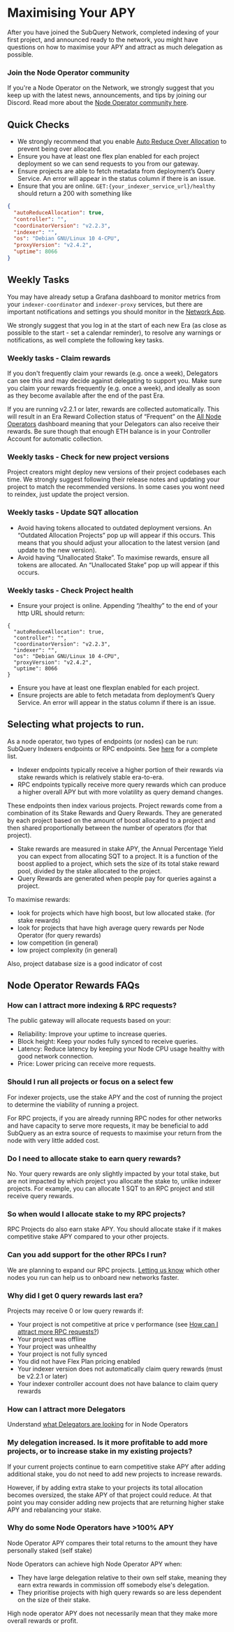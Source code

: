 # Maximising Your APY

After you have joined the SubQuery Network, completed indexing of your first project, and announced ready to the network, you might have questions on how to maximise your APY and attract as much delegation as possible.

### Join the Node Operator community

If you're a Node Operator on the Network, we strongly suggest that you keep up with the latest news, announcements, and tips by joining our Discord. Read more about the [Node Operator community here](../community.md#join-the-node-operator-community).

## Quick Checks

- We strongly recommend that you enable [Auto Reduce Over Allocation](./stake.md#automatically-reduce-over-allocation) to prevent being over allocated.
- Ensure you have at least one flex plan enabled for each project deployment so we can send requests to you from our gateway.
- Ensure projects are able to fetch metadata from deployment’s Query Service. An error will appear in the status column if there is an issue.
- Ensure that you are online. `GET:{your_indexer_service_url}/healthy` should return a 200 with something like

```json
{
  "autoReduceAllocation": true,
  "controller": "",
  "coordinatorVersion": "v2.2.3",
  "indexer": "",
  "os": "Debian GNU/Linux 10 4-CPU",
  "proxyVersion": "v2.4.2",
  "uptime": 8066
}
```

## Weekly Tasks

You may have already setup a Grafana dashboard to monitor metrics from your `indexer-coordinator` and `indexer-proxy` services, but there are important notifications and settings you should monitor in the [Network App](https://app.subquery.network/).

We strongly suggest that you log in at the start of each new Era (as close as possible to the start - set a calendar reminder), to resolve any warnings or notifications, as well complete the following key tasks.

### Weekly tasks - Claim rewards

If you don't frequently claim your rewards (e.g. once a week), Delegators can see this and may decide against delegating to support you. Make sure you claim your rewards frequently (e.g. once a week), and ideally as soon as they become available after the end of the past Era.

If you are running v2.2.1 or later, rewards are collected automatically. This will result in an Era Reward Collection status of “Frequent” on the [All Node Operators](https://app.subquery.network/indexer/all-indexers) dashboard meaning that your Delegators can also receive their rewards. Be sure though that enough ETH balance is in your Controller Account for automatic collection.

### Weekly tasks - Check for new project versions

Project creators might deploy new versions of their project codebases each time. We strongly suggest following their release notes and updating your project to match the recommended versions. In some cases you wont need to reindex, just update the project version.

### Weekly tasks - Update SQT allocation

- Avoid having tokens allocated to outdated deployment versions. An “Outdated Allocation Projects” pop up will appear if this occurs. This means that you should adjust your allocation to the latest version (and update to the new version).
- Avoid having “Unallocated Stake”. To maximise rewards, ensure all tokens are allocated. An “Unallocated Stake” pop up will appear if this occurs. 

### Weekly tasks - Check Project health
- Ensure your project is online. Appending “/healthy” to the end of your http URL should return:
```
{
  "autoReduceAllocation": true,
  "controller": "",
  "coordinatorVersion": "v2.2.3",
  "indexer": "",
  "os": "Debian GNU/Linux 10 4-CPU",
  "proxyVersion": "v2.4.2",
  "uptime": 8066
}
```
- Ensure you have at least one flexplan enabled for each project.
- Ensure projects are able to fetch metadata from deployment’s Query Service. An error will appear in the status column if there is an issue.

## Selecting what projects to run.

As a node operator, two types of endpoints (or nodes) can be run: SubQuery Indexers endpoints or RPC endpoints. See [here](https://app.subquery.network/explorer/home) for a complete list. 

- Indexer endpoints typically receive a higher portion of their rewards via stake rewards which is relatively stable era-to-era. 
- RPC endpoints typically receive more query rewards which can produce a higher overall APY but with more volatility as query demand changes.

These endpoints then index various projects. Project rewards come from a combination of its Stake Rewards and Query Rewards. They are generated by each project based on the amount of boost allocated to a project and then shared proportionally between the number of operators (for that project).

- Stake rewards are measured in stake APY, the Annual Percentage Yield you can expect from allocating SQT to a project. It is a function of the boost applied to a project, which sets the size of its total stake reward pool, divided by the stake allocated to the project. 
- Query Rewards are generated when people pay for queries against a project. 

To maximise rewards:
- look for projects which have high boost, but low allocated stake. (for stake rewards)
- look for projects that have high average query rewards per Node Operator (for query rewards)
- low competition (in general)
- low project complexity (in general)

Also, project database size is a good indicator of cost

## Node Operator Rewards FAQs

### How can I attract more indexing & RPC requests?

The public gateway will allocate requests based on your:
- Reliability: Improve your uptime to increase queries.
- Block height: Keep your nodes fully synced to receive queries.
- Latency: Reduce latency by keeping your Node CPU usage healthy with good network connection.
- Price: Lower pricing can receive more requests.

### Should I run all projects or focus on a select few

For indexer projects, use the stake APY and the cost of running the project to determine the viability of running a project. 

For RPC projects, if you are already running RPC nodes for other networks and have capacity to serve more requests, it may be beneficial to add SubQuery as an extra source of requests to maximise your return from the node with very little added cost.

### Do I need to allocate stake to earn query rewards?

No. Your query rewards are only slightly impacted by your total stake, but are not impacted by which project you allocate the stake to, unlike indexer projects. For example, you can allocate 1 SQT to an RPC project and still receive query rewards.

### So when would I allocate stake to my RPC projects?

RPC Projects do also earn stake APY. You should allocate stake if it makes competitive stake APY compared to your other projects.

### Can you add support for the other RPCs I run?

We are planning to expand our RPC projects. [Letting us know](https://subquery.network/contact) which other nodes you run can help us to onboard new networks faster.

### Why did I get 0 query rewards last era?

Projects may receive 0 or low query rewards if:
- Your project is not competitive at price v performance (see [How can I attract more RPC requests?](#how-can-i-attract-more-rpc-requests))
- Your project was offline
- Your project was unhealthy
- Your project is not fully synced
- You did not have Flex Plan pricing enabled
- Your indexer version does not automatically claim query rewards (must be v2.2.1 or later)
- Your indexer controller account does not have balance to claim query rewards


### How can I attract more Delegators

Understand [what Delegators are looking](./rewards.md#how-to-select-what-node-operators-to-delegate-to) for in Node Operators

### My delegation increased. Is it more profitable to add more projects, or to increase stake in my existing projects?

If your current projects continue to earn competitive stake APY after adding additional stake, you do not need to add new projects to increase rewards.

However, if by adding extra stake to your projects its total allocation becomes oversized, the stake APY of that project could reduce. At that point you may consider adding new projects that are returning higher stake APY and rebalancing your stake.

### Why do some Node Operators have >100% APY

Node Operator APY compares their total returns to the amount they have personally staked (self stake)

Node Operators can achieve high Node Operator APY when:
- They have large delegation relative to their own self stake, meaning they earn extra rewards in commission off somebody else's delegation.
- They prioritise projects with high query rewards so are less dependent on the size of their stake.

High node operator APY does not necessarily mean that they make more overall rewards or profit.
